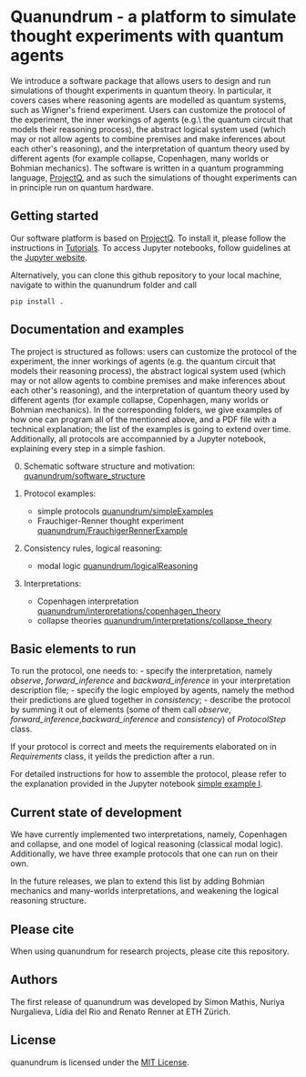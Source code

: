 # Quanundrum - a platform to simulate thought experiments with quantum agents

We introduce a software package that allows users to design and run simulations of thought experiments in quantum theory. In particular, it covers cases where reasoning agents are modelled as quantum systems, such as Wigner's friend experiment. Users can customize the protocol of the experiment, the inner workings of agents (e.g.\ the quantum circuit that models their reasoning process), the abstract logical system used (which may or not allow agents to combine premises and make inferences about each other's reasoning), and the interpretation of quantum theory used by different agents (for example collapse, Copenhagen, many worlds or Bohmian mechanics). 
The software is written in a quantum programming language, [ProjectQ], and as such the simulations of thought experiments can in principle run on quantum hardware. 


## Getting started

Our software platform is based on [ProjectQ]. To install it, please follow the instructions in [Tutorials]. 
To access Jupyter notebooks, follow guidelines at the [Jupyter website].

Alternatively, you can clone this github repository to your local machine, navigate to within the quanundrum folder and call
```
pip install .
``` 


## Documentation and examples

The project is structured as follows: users can customize the protocol of the experiment, the inner workings of agents (e.g. the quantum circuit that models their reasoning process), the abstract logical system used (which may or not allow agents to combine premises and make inferences about each other's reasoning), and the interpretation of quantum theory used by different agents (for example collapse, Copenhagen, many worlds or Bohmian mechanics). In the corresponding folders, we give examples of how one can program all of the mentioned above, and a PDF file with a technical explanation; the list of the examples is going to extend over time. Additionally, all protocols are accompannied by a Jupyter notebook, explaining every step in a simple fashion.

0. Schematic software structure and motivation: [quanundrum/software_structure][SoftStr]
1. Protocol examples: 
    - simple protocols [quanundrum/simpleExamples][SimplEx]
    - Frauchiger-Renner thought experiment [quanundrum/FrauchigerRennerExample][FREx]

2. Consistency rules, logical reasoning:
    - modal logic [quanundrum/logicalReasoning][ModalC]

3. Interpretations:
    - Copenhagen interpretation [quanundrum/interpretations/copenhagen_theory][CopT]
    - collapse theories [quanundrum/interpretations/collapse_theory][ColT]

## Basic elements to run

To run the protocol, one needs to:
    - specify the interpretation, namely *observe*, *forward_inference* and *backward_inference* in your interpretation description file;
    - specify the logic employed by agents, namely the method their predictions are glued together in *consistency*;
    - describe the protocol by summing it out of elements (some of them call *observe*, *forward_inference*,*backward_inference* and *consistency*) of *ProtocolStep* class.

If your protocol is correct and meets the requirements elaborated on in *Requirements* class, it yeilds the prediction after a run. 

For detailed instructions for how to assemble the protocol, please refer to the explanation provided in the Jupyter notebook [simple example I][Simple1].

## Current state of development

We have currently implemented two interpretations, namely, Copenhagen and collapse, and one model of logical reasoning (classical modal logic). Additionally, we have three example protocols that one can run on their own. 

In the future releases, we plan to extend this list by adding Bohmian mechanics and many-worlds interpretations, and weakening the logical reasoning structure.

## Please cite

When using quanundrum for research projects, please cite this repository.

## Authors

The first release of quanundrum was developed by Simon Mathis, Nuriya Nurgalieva, Lídia del Rio and Renato Renner at ETH Zürich.

## License

quanundrum is licensed under the [MIT License][MIT].



[ProjectQ]: <https://projectq.ch>
[Tutorials]: <https://projectq.readthedocs.io/en/latest/tutorials.html>
[Jupyter website]: <https://jupyter.readthedocs.io/en/latest/content-quickstart.html>
[SimplEx]: <https://github.com/Croydon-Brixton/quanundrum/blob/master/quanundrum/simpleExamples>
[FREx]: <https://github.com/Croydon-Brixton/quanundrum/tree/master/quanundrum/FrauchigerRennerExample>
[ModalC]: <https://github.com/Croydon-Brixton/quanundrum/blob/master/quanundrum/logicalReasoning/consistency.py>
[CopT]: <https://github.com/Croydon-Brixton/quanundrum/blob/master/quanundrum/interpretations/copenhagen_theory.py>
[ColT]: <https://github.com/Croydon-Brixton/quanundrum/blob/master/quanundrum/interpretations/collapse_theory.py>
[SoftStr]: <https://github.com/Croydon-Brixton/quanundrum/blob/master/quanundrum/software_structure.pdf>
[Simple1]: <https://github.com/Croydon-Brixton/quanundrum/blob/master/quanundrum/simpleExamples/simple%20example%20I.ipynb>
[MIT]: <https://www.opensource.org/licenses/MIT>
